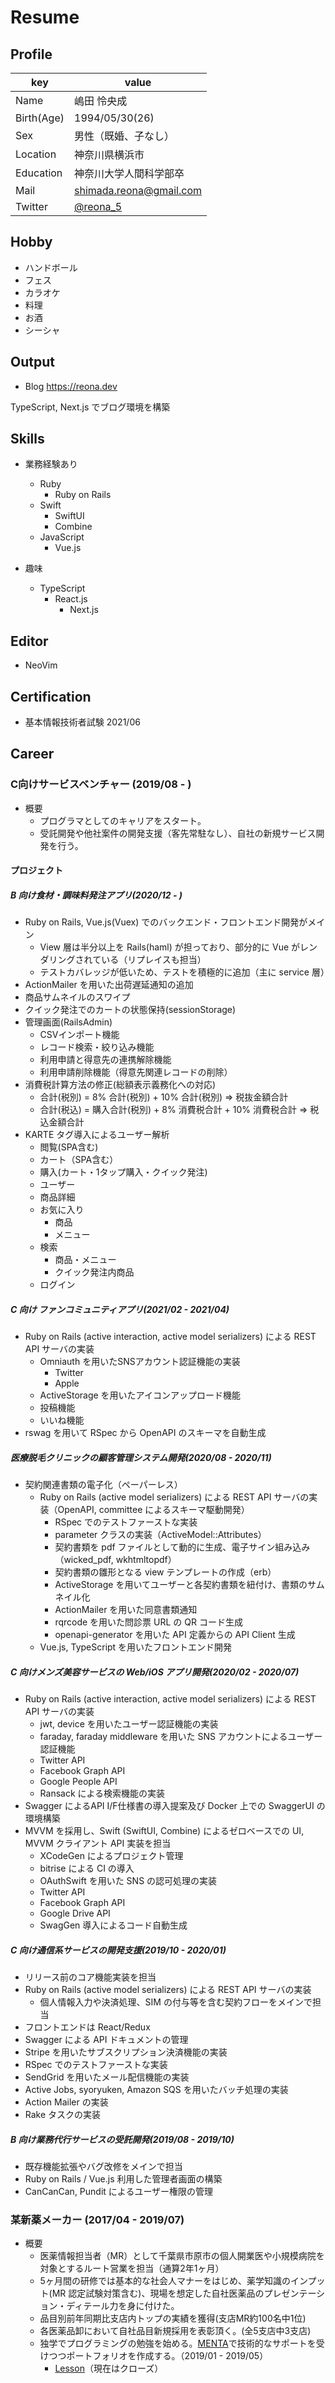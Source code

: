 <!-- (generate pdf file) $ yarn build:pdf -->
# Resume

## Profile

|key|value|
|----|----|
|Name|嶋田 怜央成|
|Birth(Age)|1994/05/30(26)|
|Sex|男性（既婚、子なし）|
|Location|神奈川県横浜市|
|Education|神奈川大学人間科学部卒|
|Mail|shimada.reona@gmail.com|
|Twitter|[@reona_5](https://twitter.com/reona_5)|

## Hobby

- ハンドボール
- フェス
- カラオケ
- 料理
- お酒
- シーシャ

## Output

- Blog
https://reona.dev

TypeScript, Next.js でブログ環境を構築

## Skills

- 業務経験あり
  - Ruby
    - Ruby on Rails
  - Swift
    - SwiftUI
    - Combine
  - JavaScript
    - Vue.js

- 趣味
  - TypeScript
    - React.js
      - Next.js

## Editor

- NeoVim

## Certification

- 基本情報技術者試験 2021/06

## Career

### C向けサービスベンチャー (2019/08 - )

- 概要
  - プログラマとしてのキャリアをスタート。
  - 受託開発や他社案件の開発支援（客先常駐なし）、自社の新規サービス開発を行う。

#### プロジェクト


##### B 向け食材・調味料発注アプリ(2020/12 - )

- Ruby on Rails, Vue.js(Vuex) でのバックエンド・フロントエンド開発がメイン
  - View 層は半分以上を Rails(haml) が担っており、部分的に Vue がレンダリングされている（リプレイスも担当）
  - テストカバレッジが低いため、テストを積極的に追加（主に service 層）
- ActionMailer を用いた出荷遅延通知の追加
- 商品サムネイルのスワイプ
- クイック発注でのカートの状態保持(sessionStorage)
- 管理画面(RailsAdmin)
  - CSVインポート機能
  - レコード検索・絞り込み機能
  - 利用申請と得意先の連携解除機能
  - 利用申請削除機能（得意先関連レコードの削除）
- 消費税計算方法の修正(総額表示義務化への対応)
  - 合計(税別) = 8% 合計(税別) + 10% 合計(税別) => 税抜金額合計
  - 合計(税込) = 購入合計(税別) + 8% 消費税合計 + 10% 消費税合計 => 税込金額合計
- KARTE タグ導入によるユーザー解析
  - 閲覧(SPA含む)
  - カート（SPA含む）
  - 購入(カート・1タップ購入・クイック発注)
  - ユーザー
  - 商品詳細
  - お気に入り
    - 商品
    - メニュー
  - 検索
    - 商品・メニュー
    - クイック発注内商品
  - ログイン

##### C 向け ファンコミュニティアプリ(2021/02 - 2021/04)

- Ruby on Rails (active interaction, active model serializers) による REST API サーバの実装
  - Omniauth を用いたSNSアカウント認証機能の実装
    - Twitter
    - Apple
  - ActiveStorage を用いたアイコンアップロード機能
  - 投稿機能
  - いいね機能
- rswag を用いて RSpec から OpenAPI のスキーマを自動生成

##### 医療脱毛クリニックの顧客管理システム開発(2020/08 - 2020/11)

- 契約関連書類の電子化（ペーパーレス）
  - Ruby on Rails (active model serializers) による REST API サーバの実装（OpenAPI, committee によるスキーマ駆動開発）
    - RSpec でのテストファーストな実装
    - parameter クラスの実装（ActiveModel::Attributes）
    - 契約書類を pdf ファイルとして動的に生成、電子サイン組み込み（wicked_pdf, wkhtmltopdf）
    - 契約書類の雛形となる view テンプレートの作成（erb）
    - ActiveStorage を用いてユーザーと各契約書類を紐付け、書類のサムネイル化
    - ActionMailer を用いた同意書類通知
    - rqrcode を用いた問診票 URL の QR コード生成
    - openapi-generator を用いた API 定義からの API Client 生成
  - Vue.js, TypeScript を用いたフロントエンド開発

##### C 向けメンズ美容サービスの Web/iOS アプリ開発(2020/02 - 2020/07)

- Ruby on Rails (active interaction, active model serializers) による REST API サーバの実装
  - jwt, device を用いたユーザー認証機能の実装
  - faraday, faraday middleware を用いた SNS アカウントによるユーザー認証機能
  - Twitter API
  - Facebook Graph API
  - Google People API
  - Ransack による検索機能の実装
- Swagger によるAPI I/F仕様書の導入提案及び Docker 上での SwaggerUI の環境構築
- MVVM を採用し、Swift (SwiftUI, Combine) によるゼロベースでの UI, MVVM クライアント API 実装を担当
  - XCodeGen によるプロジェクト管理
  - bitrise による CI の導入
  - OAuthSwift を用いた SNS の認可処理の実装
  - Twitter API
  - Facebook Graph API
  - Google Drive API
  - SwagGen 導入によるコード自動生成

##### C 向け通信系サービスの開発支援(2019/10 - 2020/01)

- リリース前のコア機能実装を担当
- Ruby on Rails (active model serializers) による REST API サーバの実装
  - 個人情報入力や決済処理、SIM の付与等を含む契約フローをメインで担当
- フロントエンドは React/Redux
- Swagger による API ドキュメントの管理
- Stripe を用いたサブスクリプション決済機能の実装
- RSpec でのテストファーストな実装
- SendGrid を用いたメール配信機能の実装
- Active Jobs, syoryuken, Amazon SQS を用いたバッチ処理の実装
- Action Mailer の実装
- Rake タスクの実装

##### B 向け業務代行サービスの受託開発(2019/08 - 2019/10)

- 既存機能拡張やバグ改修をメインで担当
- Ruby on Rails / Vue.js 利用した管理者画面の構築
- CanCanCan, Pundit によるユーザー権限の管理


### 某新薬メーカー (2017/04 - 2019/07)

- 概要
  - 医薬情報担当者（MR）として千葉県市原市の個人開業医や小規模病院を対象とするルート営業を担当（通算2年1ヶ月）
  - 5ヶ月間の研修では基本的な社会人マナーをはじめ、薬学知識のインプット(MR 認定試験対策含む)、現場を想定した自社医薬品のプレゼンテーション・ディテール力を身に付けた。
  - 品目別前年同期比支店内トップの実績を獲得(支店MR約100名中1位)
  - 各医薬品卸において自社品目新規採用を表彰頂く。(全5支店中3支店)
  - 独学でプログラミングの勉強を始める。[MENTA](https://menta.work/)で技術的なサポートを受けつつポートフォリオを作成する。（2019/01 - 2019/05）
    - [Lesson](https://github.com/reona5/Lesson)（現在はクローズ）
